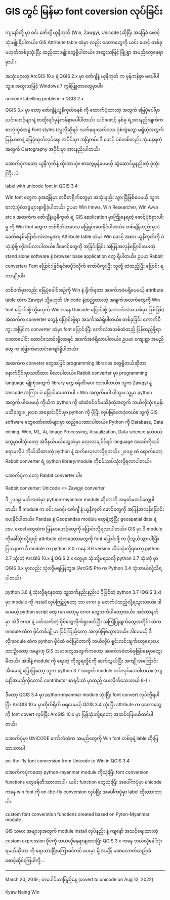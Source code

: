 # GIS တွင် မြန်မာ font coversion လုပ်ခြင်း #

ကျနော်တို့ မှာ ဝင်း ဇော်ဂျီ ယူနီကုတ် (Win, Zawgyi, Unicode )ဆိုပြီး အခြေခံ ဖောင့်သုံးမျိုးရှိပါတယ်။ GIS Attribute table ထဲမှာ လည်း ဒေတာတွေကို ယင်း ဖောင့် တစ်ခုမဟုတ်တစ်ခုသုံးပြီး ထည့်ထားမျိုးတွေရှိပါတယ်။ အထူးသဖြင့် မြို့ရွာ အမည်တွေနေရာမှာပါ။

 

အသုံးများတဲ့ ArcGIS 10.x နဲ့ QGIS 2.x မှာ ဇော်ဂျီနဲ့ ယူနီကုတ် က မှန်ကန်စွာ မပေါ်ပါဘူး။ အထူးသဖြင့် Windows 7 ကွန်ပြူတာတွေမှာပါ။

unicode labelling problem in QGIS 2.x

 

QGIS 3.x မှာ တော့ ဇော်ဂျီနဲ့ယူနီကုတ်စနစ် ကို ထောက်ပံ့ထားတဲ့ အတွက် မြေပုံပေါ်မှာ ယင်းဖောင့်များနဲ့ စာထိုးရင်မှန်ကန်စွာပေါ်ပါတယ်။ ယင်းဖောင့် နှစ်ခု ရဲ့အားနည်းချက်က စာလုံးပုံစံအခွဲ Font styles (လူလိုဆိုရင် လက်ရေးလက်သား ပုံစံကွဲတွေ) မရှိတဲ့အတွက် မြန်မာစာနဲ့ မြေပုံထုတ်လုပ်ရေး အပိုင်းမှာ အမြဲတမ်း ဒီ ဖောင့် ပုံစံတစ်တည်း သုံးနေရတဲ့အတွက် Cartography အပိုင်းမှာ အားနည်းပါတယ်။ 

အောက်ပုံကတော့ ယူနီကုတ်နဲ့ ထိုးထားပုံ။ စာတွေမှန်ပေမယ့် ဆွဲဆောင်မှုနည်းတဲ့ ပုံတုံးကြီး :D

label with unicode font in QGIS 3.4

 

Win font တွေက ခုအချိန်မှာ စာစီစာရိုက်တွေမှာ အသုံးနည်း သွားပြီဖြစ်ပေမယ့် သူက စာလုံးပုံစံအခွဲများစွာရှိခဲ့ပါတယ်။ ဥပမာ Win Innwa, Win Researcher, Win Avva etc ။ အထက်က ဇော်ဂျီနဲ့ယူနီကုတ် ရဲ့ GIS application မှာကြုံနေရတဲ့ ဖောင့်ပုံစံရှားပါးမှု ကို Win font တွေက တစ်စိတ်တဒေသ ဖြေရှင်းပေးနိုင်ပါတယ်။ တစ်ချိန်တည်းမှာပဲ ခေတ်စနစ်ပြောင်းလဲလာမှုအရ Attribute table ထဲမှာ Win ဖောင့် အစား ယူနီကုတ်ကို ပဲ သုံးစွဲဖို့ လိုအပ်လာပါတယ်။ ဒီဖောင့်တွေကို အခြင်းခြင်း အပြန်အလှန်ပြောင်းပေးတဲ့ stand alone software နဲ့ browser base application တွေ ရှိပါတယ်။ ဥပမာ Rabbit converter။ Font ပြောင်းခြင်ရင်စာပိုဒ်လိုက် ကော်ပီကူးပြီး သူတို့ ထဲထည့်ပြီး ပြောင်း ရတာမျိုးပါ။

 

တစ်ဖက်မှာလည်း မြေပုံခေါင်းစဉ်ကို Win နဲ့ ရိုက်ရတာ အခက်အခဲမရှိပေမယ့် attribute table ထဲက Zawgyi သို့မဟုတ် Unicode နဲ့ထည့်ထားတဲ့ အချက်အလက်တွေကို Win font ပြောင်းဖို့ သို့မဟုတ် Win ကနေ Unicode ပြောင်းဖို့ (ကောက်လံအသစ်မှာ ဖြစ်ဖြစ်) အထက်က converter တွေနဲ့ ပြောင်းဖို့ရာ အခက်အခဲရှိပါတယ်။ တစ်ခုခြင်း ကောက်ပီကူး အပြင်က converter ထဲမှာ font ပြောင်းပြီး ကော်လံအသစ်ထဲထည့် ပြန်ထည့်ဖို့ရာ ဒေတာပေါင်း ထောင်သောင်းရှိလာရင် အခက်အခဲရှိလာပါတယ်။ ဥပမာ ကျေးရွာ အမည်တွေ က ခြောက်သောင်းကျော်ရှိပါတယ်။

 

အထက်က conveter တွေအပြင် programming libraries တွေရှိတယ်ဆိုတာ နောက်ပိုင်းမှာသတိထား မိလာပါတယ်။ Rabbit converter မှာ programming language မျိုးစုံအတွက် library တွေ ဖန်တီးပေး ထားပါတယ်။ သူက Zawgyi နဲ့ Unicode အကြား ပဲ ပြောင်းပေးတာပါ ။ Win အတွက်မပါ ပါဘူး။ သူ့မှာ python အတွက် ပါပေမယ့် ကိုယ်က python ကို ထဲထဲဝင်ဝင်မသိခဲ့တဲ့အတွက် ဘယ်လိုသုံးရမှန်းမသိခဲ့ဘူး။ ၂၀၁၈ အနှောင်းပိုင်းမှာ python ကို ပိုပြီး လုပ်ဖြစ်လာခဲ့တယ်။ သူ့ကို GIS software တွေတော်တော်များမှာ ထည့်ပေးထားပါတယ်။ Python ကို Database, Data mining, Web, ML, Ai, Image Processing, Visualization, Data science နယ်ပယ်တွေမှာပါသုံးတော့ အဲဒီနယ်ပယ်တွေထဲမှာ လေ့လာချင်င်ရင် language အသစ်ကိုသင်စရာမလိုပဲ ကိုယ်သိထားတဲ့ python နဲ့ ဆက်လေ့လာလို့ရတယ်။ ၂၀၁၉ ထဲ ရောက်တော့ Rabbit converter ရဲ့ python library/module ကိုစမ်းသပ်သုံးလို့ရလာပါတယ်။

အောက်ပုံက တော့ Rabbit converter ပါ။

Rabbit converter: Unicode <> Zawgyi converter

 

ဒီ ၂၀၁၉ မတ်လထဲမှာ python-myanmar module ဆိုတာကို အမှတ်မထင်တွေ့ပါတယ်။ ဒီ module က ဝင်း ဖောင့်၊ ဇော်ဂျီ နဲ့ ယူနီကုတ် ဖောင့်တွေကို အပြန်အလှန်ပြောင်းပေးနိုင်ပါတယ်။ Pandas နဲ့ Geopandas module တွေနဲ့တွဲပြီး geospatial data နဲ့ csv, excel တွေထဲက မြန်မာဖောင့်တွေကို ပြောင်းလို့ရလာပါတယ်။ GIS မှာ ဒီ module ကိုခေါ်သုံးလို့ရရင် attribute ထဲကဒေတာတွေကို font ပြောင်းဖို့ က ပိုလွယ်သွားပါပြီ။ ပြသနာက ဒီ module က python 3.0 ကနေ 3.6 version ထိပဲသုံးလို့ရတော့ python 2.7 သုံးတဲ့ ArcGIS 10.x နဲ့ QGIS 2.x တွေမှာ သုံးလို့မရသလို python 3.7 သုံးတဲ့ မှာ QGIS 3.x မှာလည်း သုံးလို့မရပြန်ဘူး။ (ArcGIS Pro က Python 3.4 သုံးတယ်လို့သိရပါတယ်)

 

python 3.6 နဲ့ သုံးလို့ရနေတော့ သူ့ထက်နည်းနည်းပဲ ပိုမြင့်တဲ့ python 3.7 (QGIS 3.x) မှာ module ကို install လုပ်ကြည့်တော့ ဘာ error မှ မတက်ပဲထည့်လို့ရသွားတယ်။ ဒါပေမယ့် python script တွေ run တော့မှ error တွေတက်ပါတော့တယ်။ အင်တာနက် မှာ အဲဒီ error နဲ့ ပတ်သက်တဲ့ ပိုစ်တွေလိုက်ရှာဖတ်ပြီး အကြံပြုချက်တွေအတိုင်း ထဲက module ထဲက  ဖိုင်တစ်ချို့မှာ ပြင်ကြည့်တော့ အလုပ်ဖြစ်သွားတယ်။ ဒါပေမယ့် ဒီလိုmodule ထဲက python ဖိုင်ထဲ ဝင်ပြင်တာကို ဘယ်လိုပဲ ရှင်းလင်းချက်တွေရေးပေး ထားဦးတော့ အများစု GIS သမားတွေအတွက်ကတော့ အခက်အခဲတစ်ခုဖြစ်နေမှာတွေးမိတယ်။ အဲဒါနဲ့ module ကို ရေးတဲ့ ကိုသူရလှိုင်ကို ဆက်သွယ်ပြီး အကျိုးအကြောင်း အီးမေးနဲ့ ပြောပြတော့ သူက python 3.7 အတွက် module ထပ်လုပ်ပေးပါတယ်။ (ကျနော့်အမည်ကိုတောင် contributor စာရင်းထဲ မှာထည့် ပေးလိုက်သေးတယ် 8-) ။

 

ဒီတော့ QGIS 3.4 မှာ python-myanmar module သုံးပြီး font convert လုပ်လို့ရပါပြီ။ ArcGIS 10.x မှာတိုက်ရိုက် မရပေမယ့် QGIS 3.4 သုံးပြီး attribute က ဒေတာတွေကို font covert လုပ်ပြီး ArcGIS 10.x မှာ ပြန်သုံးလို့ရတော့ အဆင်ပြေမယ်ထင်ပါတယ်။ 

အောက်ပုံမှာ UNICODE ကော်လံထဲက အမည်တွေကို Win font တစ်ခုနဲ့ lable ထိုးပြထားတာပါ

on-the-fly font conversion from Unicode to Win in QGIS 3.4

အောက်ကပုံကတော့ python-myanmar module ကိုသုံးပြီး font conversion functions တွေဖန်တီးထားတာပါ။ ယင်း function တွေသုံးပြီး အပေါ်ကပုံမှာ unicode ကနေ win font ကို on-the-fly conversion လုပ်ပြီး အပေါ်ကပုံမှာ label  ထိုးထားတာပါ။ 

custom font converstion functions created based on Pyton-Myanmar module

 

GIS သမား အများစုအတွက် module install လုပ်နည်း နဲ့ ကျနော် အသင့်ရေးထားတဲ့ custom expression ဖိုင်ကို ဘယ်လိုနေရာချထားပြီး QGIS 3.x ကနေ ဘယ်လိုခေါ်သုံးရမယ်ဆိုတာ ကို ရေးသားပြီးမကြာခင်တင် ပေးမှာ မို့ အချိန် ခဏလောက်သည်းခံစောင့်ဆိုင်းကြပါလို့….

 

-------------------------------------------------

 

March 20, 2019 ; တပေါင်းလပြည့်နေ့
(covert to unicode on Aug 12, 2022)
 

Kyaw Naing Win
